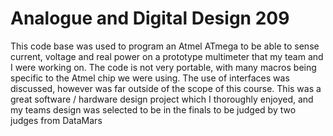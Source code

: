 # Analogue and Digital Design 209
This code base was used to program an Atmel ATmega to be able to sense current, voltage and real power on a prototype multimeter that my team and I were working on.
The code is not very portable, with many macros being specific to the Atmel chip we were using. The use of interfaces was discussed, however was far outside of the scope
of this course. This was a great software / hardware design project which I thoroughly enjoyed, and my teams design was selected to be in the finals to be judged by two
judges from DataMars
